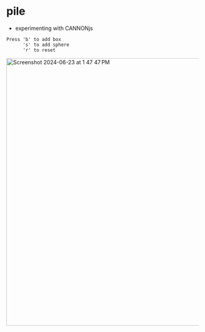 # pile
- experimenting with CANNONjs
```
Press 'b' to add box
      's' to add sphere
      'r' to reset
```
<img width="700" alt="Screenshot 2024-06-23 at 1 47 47 PM" src="https://github.com/nhi1e/threejs/assets/146490972/1a4d1c06-a8f7-4950-808f-1c896594def6">
